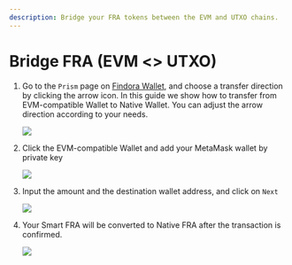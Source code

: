 ```yaml
---
description: Bridge your FRA tokens between the EVM and UTXO chains.
---
```


# Bridge FRA (EVM <> UTXO)

1.  Go to the `Prism` page on [Findora Wallet](https://wallet.findora.org/), and choose a transfer direction by clicking the arrow icon. In this guide we show how to transfer from EVM-compatible Wallet to Native Wallet. You can adjust the arrow direction according to your needs.

    ![](https://miro.medium.com/max/1400/0\*lluDOL4k\_37ocXei)
2.  Click the EVM-compatible Wallet and add your MetaMask wallet by private key

    ![](https://miro.medium.com/max/1400/0\*qPKhiAU4UksuqwWD)
3.  Input the amount and the destination wallet address, and click on `Next`

    ![](https://miro.medium.com/max/1400/0\*m6S74SYolZkVLMg1)
4.  Your Smart FRA will be converted to Native FRA after the transaction is confirmed.

    ![](https://miro.medium.com/max/1400/0\*tClDO9ArNPZRrb6m)
